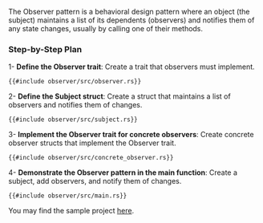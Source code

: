 The Observer pattern is a behavioral design pattern where an object (the subject) maintains a list of its dependents (observers) and notifies them of any state changes, usually by calling one of their methods.

### Step-by-Step Plan

1- **Define the Observer trait**: Create a trait that observers must implement.

```rust,noplaypen
{{#include observer/src/observer.rs}}
```

2- **Define the Subject struct**: Create a struct that maintains a list of observers and notifies them of changes.

```rust,noplaypen
{{#include observer/src/subject.rs}}
```

3- **Implement the Observer trait for concrete observers**: Create concrete observer structs that implement the Observer trait.

```rust,noplaypen
{{#include observer/src/concrete_observer.rs}}
```

4- **Demonstrate the Observer pattern in the main function**: Create a subject, add observers, and notify them of changes.

```rust,noplaypen
{{#include observer/src/main.rs}}
```

You may find the sample project [here](https://github.com/saltukalakus/idiomatic-rust-snippets/tree/main/src/patterns/behavioral/observer).